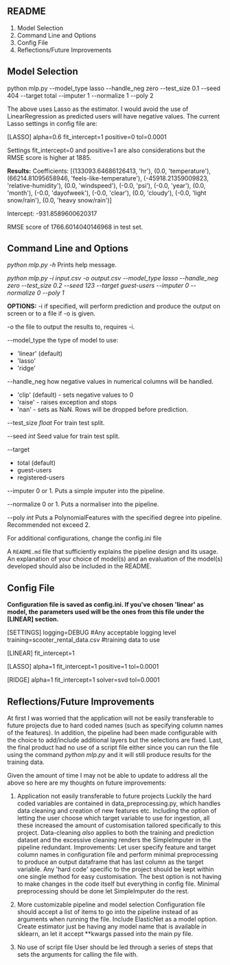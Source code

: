 **README**
-
1) Model Selection
2) Command Line and Options
3) Config File
4) Reflections/Future Improvements

**Model Selection**
-
python mlp.py --model_type lasso --handle_neg zero --test_size 0.1 --seed 404 --target total --imputer 1 --normalize 1 --poly 2

The above uses Lasso as the estimator. I would avoid the use of LinearRegression as predicted users will have negative values. The current Lasso settings in config file are:

[LASSO]
alpha=0.6
fit_intercept=1
positive=0
tol=0.0001

Settings fit_intercept=0 and positive=1 are also considerations but the RMSE score is higher at 1885.

**Results:**
Coefficients:
[(133093.64686126413, 'hr'), (0.0, 'temperature'), (66214.81095658946, 'feels-like-temperature'), (-45918.21359009823, 'relative-humidity'), (0.0, 'windspeed'), (-0.0, 'psi'), (-0.0, 'year'), (0.0, 'month'), (-0.0, 'dayofweek'), (-0.0, 'clear'), (0.0, 'cloudy'), (-0.0, 'light snow/rain'), (0.0, 'heavy snow/rain')]

Intercept:
-931.8589600620317

RMSE score of 1766.6014040146968 in test set.

**Command Line and Options**
-
*python mlp.py -h*
Prints help message.

*python mlp.py -i input.csv -o output.csv --model_type lasso --handle_neg zero --test_size 0.2 --seed 123 --target guest-users --imputer 0 --normalize 0 --poly 1*

**OPTIONS:**
-i
if specified, will perform prediction and produce the output on screen or to a file if -o is given.

-o
the file to output the results to, requires -i.

--model_type
the type of model to use:
 - 'linear' (default)
 - 'lasso'
 - 'ridge'

--handle_neg
how negative values in numerical columns will be handled.
 - 'clip' (default) - sets negative values to 0
 - 'raise' - raises exception and stops
 - 'nan' - sets as NaN. Rows will be dropped before prediction.

--test_size *float*
For train test split.

--seed *int*
Seed value for train test split.

--target 
 - total (default)
 - guest-users
 - registered-users

--imputer 
0 or 1. Puts a simple imputer into the pipeline.

--normalize
0 or 1. Puts a normaliser into the pipeline.

--poly *int*
Puts a PolynomialFeatures with the specified degree into pipeline. Recommended not exceed 2.

For additional configurations, change the config.ini file

A `README.md` file that sufficiently explains the pipeline design and its usage. An explanation of your choice of model(s) and an evaluation of the model(s) developed should also be included in the README.

**Config File**
-
**Configuration file is saved as config.ini. If you've chosen 'linear' as model, the parameters used will be the ones from this file under the [LINEAR] section.**

[SETTINGS]
logging=DEBUG #Any acceptable logging level
training=scooter_rental_data.csv #training data to use

[LINEAR]
fit_intercept=1

[LASSO]
alpha=1
fit_intercept=1
positive=1
tol=0.0001

[RIDGE]
alpha=1
fit_intercept=1
solver=svd
tol=0.0001

**Reflections/Future Improvements**
-
At first I was worried that the application will not be easily transferable to future projects due to hard coded names (such as specifying column names of the features). In addition, the pipeline had been made configurable with the choice to add/include additional layers but the selections are fixed. Last, the final product had no use of a script file either since you can run the file using the command *python mlp.py* and it will still produce results for the training data.

Given the amount of time I may not be able to update to address all the above so here are my thoughts on future improvements:

 1. Application not easily transferable to future projects
Luckily the hard coded variables are contained in data_preprocessing.py, which handles data cleaning and creation of new features etc. Including the option of letting the user choose which target variable to use for ingestion, all these increased the amount of customisation tailored specifically to this project. 
Data-cleaning *also* applies to both the training and prediction dataset and the excessive cleaning renders the SimpleImputer in the pipeline redundant.
Improvements: Let user specify feature and target column names in configuration file and perform minimal preprocessing to produce an output dataframe that has last column as the target variable. Any 'hard code' specific to the project should be kept within one single method for easy customisation. The best option is not having to make changes in the code itself but everything in config file. Minimal preprocessing should be done let SimpleImputer do the rest.

 2. More customizable pipeline and model selection
Configuration file should accept a list of items to go into the pipeline instead of as arguments when running the file.
Include ElasticNet as a model option.	
Create estimator just be having any model name that is available in sklearn, an let it accept **kwargs passed into the main py file.

 1. No use of script file
User should be led through a series of steps that sets the arguments for calling the file with.